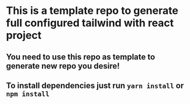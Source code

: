 # This is a template repo to generate full configured tailwind with react project

## You need to use this repo as template to generate new repo you desire!
## To install dependencies just run ```yarn install``` or ```npm install```
